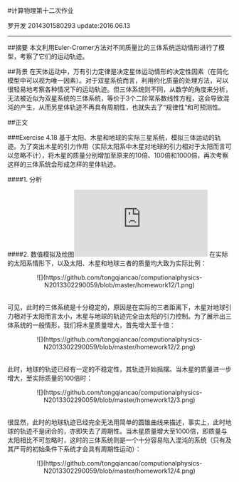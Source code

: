 #计算物理第十二次作业

   罗开发  2014301580293  update:2016.06.13
  
---------------

##摘要
本文利用Euler-Cromer方法对不同质量比的三体系统运动情形进行了模型，考察了它们的运动轨迹。

##背景
在天体运动中，万有引力定律是决定星体运动情形的决定性因素（在简化模型中可以视为唯一因素）。对于双星系统而言，利用约化质量的处理方法，可以很轻易地考察各种情况下的运动轨迹。但三体系统则不同，从数学的角度来分析，无法被近似为双星系统的三体系统，等价于3个二阶常系数线性方程，这会导致混沌的产生，从而另星体轨迹不再具有周期性，也就失去了“规律性”和可预测性。

##正文

###Exercise 4.18
基于太阳、木星和地球的实际三星系统，模拟三体运动的轨迹。为了突出木星的引力作用（实际太阳系中木星对地球的引力相对于太阳而言可以忽略不计），将木星的质量分别增加至原来的10倍、100倍和1000倍，再次考察这样的三体系统会形成怎样的星体轨迹。

####1. 分析

####2. 数值模拟及绘图![戳我查看代码](https://github.com/luokaifa-whu/computationalphysics_N2014301580293/blob/master/Chapter-4/Three%20bodies.py)
在实际的太阳系情形下，以及太阳、木星和地球三者的质量均大致为实际比例：<br/>
<div align=center>![](https://github.com/tongqiancao/computionalphysics-N2013302290059/blob/master/homework12/1.png)</div><br/>

可见，此时的三体系统是十分稳定的，原因是在实际的三者距离下，木星对地球引力相对于太阳而言太小，木星与地球的轨迹完全由太阳的引力控制。为了展示出三体系统的一般情形，我们将木星质量增大，首先增大至十倍：<br/>
<div align=center>![](https://github.com/tongqiancao/computionalphysics-N2013302290059/blob/master/homework12/2.png)</div><br/>

此时，地球的轨迹已经有一定的不稳定性，其轨迹开始摇摆。当木星的质量进一步增大，至实际质量的100倍时：<br/>
<div align=center>![](https://github.com/tongqiancao/computionalphysics-N2013302290059/blob/master/homework12/3.png)</div><br/>

很显然，此时的地球轨迹已经完全无法用简单的圆锥曲线来描述，事实上，此时地球的轨迹不是闭合的，亦即失去了周期性。当木星质量增大至1000倍，即质量与太阳相比不可忽略时，这时的三体系统则是一个十分容易陷入混沌的系统（只有及其严苛的初始条件下系统才会具有周期性运动）：<br/>

<div align=center>![](https://github.com/tongqiancao/computionalphysics-N2013302290059/blob/master/homework12/4.png)</div><br/>



